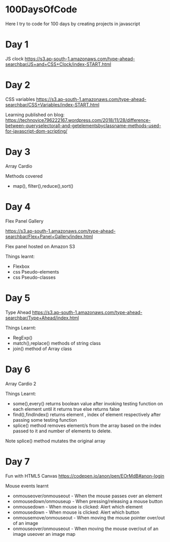 # 100DaysOfCode
Here I try to code for 100 days by creating projects in javascript

# Day 1
JS clock
https://s3.ap-south-1.amazonaws.com/type-ahead-searchbar/JS+and+CSS+Clock/index-START.html


# Day 2
CSS variables
https://s3.ap-south-1.amazonaws.com/type-ahead-searchbar/CSS+Variables/index-START.html

Learning published on blog: https://technovice796222167.wordpress.com/2018/11/28/difference-between-queryselectorall-and-getelementsbyclassname-methods-used-for-javascript-dom-scripting/

# Day 3
Array Cardio

Methods covered
- map(), filter(),reduce(),sort()

# Day 4
Flex Panel Gallery

https://s3.ap-south-1.amazonaws.com/type-ahead-searchbar/Flex+Panel+Gallery/index.html
 
Flex panel hosted on Amazon S3

Things learnt:
- Flexbox
- css Pseudo-elements
- css Pseudo-classes

# Day 5 
Type Ahead
https://s3.ap-south-1.amazonaws.com/type-ahead-searchbar/Type+Ahead/index.html

Things Learnt:
- RegExp()
- match(),replace() methods of string class
- join() method of Array class

# Day 6
Array Cardio 2

Things Learnt:
- some(),every() returns boolean value after invoking testing function on each element until it returns true else returns false
- find(),findIndex() returns element , index of element respectively  after passing some testing function
- splice() method removes element/s from the array based on the index passed to it and number of elements to delete.

Note splice() method mutates the original array

# Day 7
Fun with HTML5 Canvas
https://codepen.io/anon/pen/EOrMdB#anon-login

Mouse events learnt
- onmouseover/onmouseout - When the mouse passes over an element
- onmousedown/onmouseup - When pressing/releasing a mouse button
- onmousedown - When mouse is clicked: Alert which element
- onmousedown - When mouse is clicked: Alert which button
- onmousemove/onmouseout - When moving the mouse pointer over/out of an image
- onmouseover/onmouseout - When moving the mouse over/out of an image
useover an image map

